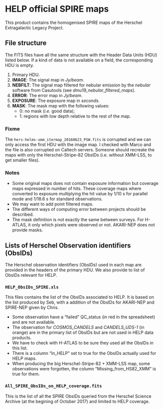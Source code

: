 HELP official SPIRE maps
========================

This product contains the homogenised SPIRE maps of the Herschel Extragalactic
Legacy Project.

## File structure

The FITS files have all the same structure with the Header Data Units (HDU)
listed below. If a kind of data is not available on a field, the corresponding
HDU is empty.

1. Primary HDU.
2. **IMAGE**: The signal map in *Jy/beam*.
3. **NEBFILT**: The signal map filtered for nebular emission by the *nebular*
    software from Casutools (see *dmu19_nebular_filtered_maps*).
4. **ERROR**: The error map in *Jy/beam*.
5. **EXPOSURE**: The exposure map in *seconds*.
6. **MASK**: The mask map with the following values:
    - 0: no mask (*i.e.* good data);
    - 1: regions with low depth relative to the rest of the map.

### Fixme

The `hers-helms-xmm_itermap_20160623_PSW.fits` is corrupted and we can only
access the first HDU with the image map. I checked with Marco and the file is
also corrupted on Caltech servers. Someone should recreate the maps with only
the Herschel-Stripe-82 ObsIDs (i.e. without XMM-LSS, to get smaller files).

### Notes

- Some original maps does not contain exposure information but coverage maps
  expressed in number of hits.  These coverage maps where converted to exposure
  multiplying the hit value by 1/10 s for parallel mode and 1/18.6 s for
  standard observations.
- We may want to add point filtered maps.
- The different ways of computing error between projects should be described.
- The mask definition is not exactly the same between surveys. For H-ATLAS, it
  only which pixels were observed or not. AKARI-NEP does not provide masks.

## Lists of Herschel Observation identifiers (ObsIDs)

The Herschel observation identifiers (ObsIDs) used in each map are provided in
the headers of the primary HDU.  We also provide to list of ObsIDs relevant for
HELP.

### `HELP_ObsIDs_SPIRE.xls`

This files contains the list of the ObsIDs associated to HELP.  It is based on
the list produced by Seb, with a addition of the ObsIDs for AKARI-NEP and
SPIRE-NEP given by Chris.

- Some observation have a “failed” QC_status (in red in the spreadsheet) and are
    not available.
- The observation for *COSMOS_CANDELS* and *CANDELS_UDS-1* (in orange) are in
    the primary list of ObsIDs but are not used in HELP data products.
- We have to check with H-ATLAS to be sure they used all the ObsIDs in this
    list.
- There is a column “In_HELP” set to true for the ObsIDs actually used for HELP
    maps.
- When producing the big Herschel-Stripe-82 + XMM-LSS map, some observations
    were forgotten, the column “Missing_from_HS82_XMM” is true for them.

### `All_SPIRE_ObsIDs_on_HELP_coverage.fits`

This is the list of all the SPIRE ObsIDs queried from the Herschel Science
Archive (at the begining of October 2017) and limited to HELP coverage.

